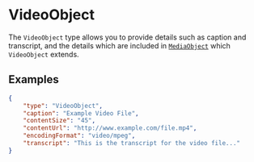 # VideoObject

The `VideoObject` type allows you to provide details such as caption and transcript, and the details which are included in [`MediaObject`](/MediaObject) which `VideoObject` extends.

## Examples

```json
{
    "type": "VideoObject",
    "caption": "Example Video File",
    "contentSize": "45",
    "contentUrl": "http://www.example.com/file.mp4",
    "encodingFormat": "video/mpeg",
    "transcript": "This is the transcript for the video file..."
}
```
